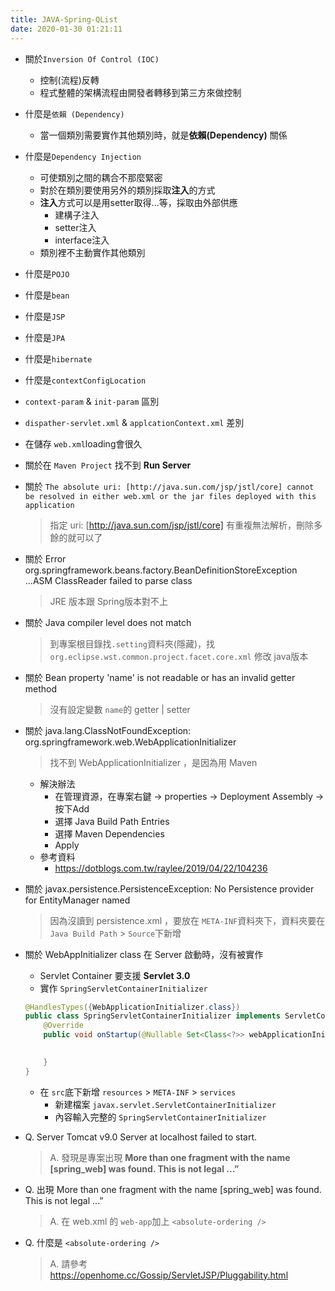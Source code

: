 ```yaml
---
title: JAVA-Spring-QList
date: 2020-01-30 01:21:11
---
```

* 關於`Inversion Of Control (IOC)`
    * 控制(流程)反轉
    * 程式整體的架構流程由開發者轉移到第三方來做控制
* 什麼是`依賴 (Dependency)`
    * 當一個類別需要實作其他類別時，就是**依賴(Dependency)** 關係
* 什麼是`Dependency Injection`
    * 可使類別之間的耦合不那麼緊密
    * 對於在類別要使用另外的類別採取**注入**的方式
    * **注入**方式可以是用setter取得...等，採取由外部供應
        * 建構子注入
        * setter注入
        * interface注入
    * 類別裡不主動實作其他類別
* 什麼是`POJO`
* 什麼是`bean`
* 什麼是`JSP`
* 什麼是`JPA`
* 什麼是`hibernate`
* 什麼是`contextConfigLocation`
* `context-param` & `init-param` 區別
* `dispather-servlet.xml` & `applcationContext.xml` 差別
* 在儲存 `web.xml`loading會很久
* 關於在 `Maven Project` 找不到 **Run Server**
* 關於 `The absolute uri: [http://java.sun.com/jsp/jstl/core] cannot be resolved in either web.xml or the jar files deployed with this application`
    > 指定 uri: [http://java.sun.com/jsp/jstl/core] 有重複無法解析，刪除多餘的就可以了
* 關於 Error org.springframework.beans.factory.BeanDefinitionStoreException ...ASM ClassReader failed to parse class
    > JRE 版本跟 Spring版本對不上
* 關於 Java compiler level does not match 
    > 到專案根目錄找`.setting`資料夾(隱藏)，找 `org.eclipse.wst.common.project.facet.core.xml` 修改 java版本

* 關於 Bean property 'name' is not readable or has an invalid getter method
    > 沒有設定變數 `name`的 getter | setter
* 關於 java.lang.ClassNotFoundException: org.springframework.web.WebApplicationInitializer
    > 找不到 WebApplicationInitializer ，是因為用 Maven
    * 解決辦法
        * 在管理資源，在專案右鍵 -> properties -> Deployment Assembly -> 按下Add 
        * 選擇 Java Build Path Entries
        * 選擇 Maven Dependencies  
        * Apply
    * 參考資料
        * https://dotblogs.com.tw/raylee/2019/04/22/104236

* 關於 javax.persistence.PersistenceException: No Persistence provider for EntityManager named
    > 因為沒讀到 persistence.xml ，要放在 `META-INF`資料夾下，資料夾要在`Java Build Path` > `Source`下新增

* 關於 WebAppInitializer class 在 Server 啟動時，沒有被實作
    * Servlet Container 要支援 **Servlet 3.0**
    * 實作 `SpringServletContainerInitializer`
    ``` Java
    @HandlesTypes({WebApplicationInitializer.class})  
    public class SpringServletContainerInitializer implements ServletContainerInitializer{
        @Override
        public void onStartup(@Nullable Set<Class<?>> webApplicationInitializerClasss, javax.servlet.ServletContext servletContext) throws javax.servlet.ServletException{

            
        }
    }
    ```
    * 在 `src`底下新增 `resources` > `META-INF` > `services`
        * 新建檔案 `javax.servlet.ServletContainerInitializer`
        * 內容輸入完整的 `SpringServletContainerInitializer`
   

* Q. Server Tomcat v9.0 Server at localhost failed to start.
    > A. 發現是專案出現 **More than one fragment with the name [spring_web] was found. This is not legal ...”**

* Q. 出現 More than one fragment with the name [spring_web] was found. This is not legal ...”
    > A. 在 web.xml 的 `web-app`加上 `<absolute-ordering />`

* Q. 什麼是 `<absolute-ordering />`
    > A. 請參考 https://openhome.cc/Gossip/ServletJSP/Pluggability.html


    
